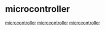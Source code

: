 # microcontroller

[microcontroller](https://github.com/nakkaya/ferret)
[microcontroller](https://github.com/tinygo-org/tinygo)
[microcontroller](https://github.com/vult-dsp/vult)

